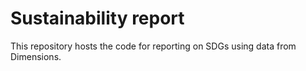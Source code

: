 # Sustainability report

This repository hosts the code for reporting on SDGs using data from Dimensions.

